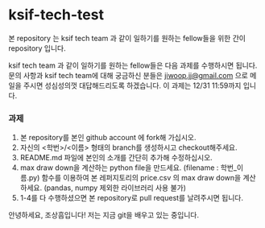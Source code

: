 # ksif-tech-test

본 repository 는 ksif tech team 과 같이 일하기를 원하는 fellow들을 위한 간이 repository 입니다.

ksif tech team 과 같이 일하기를 원하는 fellow들은 다음 과제를 수행하시면 됩니다. 문의 사항과 ksif tech team에 대해 궁금하신 분들은 jiwoop.jj@gmail.com 으로 메일을 주시면 성심성의껏 대답해드리도록 하겠습니다. 이 과제는 12/31 11:59까지 입니다.

### 과제 

1. 본 repository를 본인 github account 에 fork해 가십시오.
2. 자신의 <학번>/<이름> 형태의 branch를 생성하시고 checkout해주세요.
3. README.md 파일에 본인의 소개를 간단히 추가해 수정하십시오.
4. max draw down을 계산하는 python file을 만드세요. (filename : 학번_이름.py) 함수를 이용하여 본 레퍼지토리의 price.csv 의 max draw down을 계산하세요.  (pandas, numpy 제외한 라이브러리 사용 불가)
5. 1-4를 다 수행하셨으면 본 repository로 pull request를 날려주시면 됩니다.

안녕하세요, 조상흠입니다!
저는 지금 git을 배우고 있는 중입니다.
